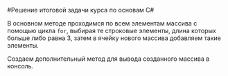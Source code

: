 #Решение итоговой задачи курса по основам С#

В основном методе проходимся по всем элементам массива с помощью цикла `for`, выбирая те строковые элементы, длина которых больше либо равна 3, затем в ячейку нового массива добавляем такие элементы. 

Создаем дополнительный метод для вывода созданного массива в консоль.

